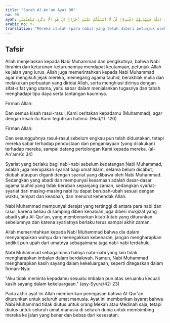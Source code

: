 ```yaml
---
title: "Surah Al-An'am Ayat 90"
no: 90
ayah: اُولٰۤىِٕكَ الَّذِيْنَ هَدَى اللّٰهُ فَبِهُدٰىهُمُ اقْتَدِهْۗ قُلْ لَّآ اَسْـَٔلُكُمْ عَلَيْهِ اَجْرًاۗ اِنْ هُوَ اِلَّا ذِكْرٰى لِلْعٰلَمِيْنَ ࣖ 
arabic_no: ٩٠
translation: "Mereka itulah (para nabi) yang telah diberi petunjuk oleh Allah, maka ikutilah petunjuk mereka. Katakanlah (Muhammad), “Aku tidak meminta imbalan kepadamu dalam menyampaikan (Al-Qur'an).” Al-Qur'an itu tidak lain hanyalah peringatan untuk (segala umat) seluruh alam.   "
---
```


## Tafsir

Allah menjelaskan kepada Nabi Muhammad dan pengikutnya, bahwa Nabi Ibrahim dan keturunan-keturunannya mendapat keutamaan, petunjuk Allah ke jalan yang lurus. Allah juga memerintahkan kepada Nabi Muhammad agar mengikuti jejak mereka, memegang agama tauhid, berakhlak mulia dan melakukan perbuatan yang diridai Allah, serta menghiasi dirinya dengan sifat-sifat yang utama, yaitu sabar dalam menjalankan tugasnya dan tabah menghadapi tipu daya serta tantangan kaumnya.

Firman Allah:

Dan semua kisah rasul-rasul, Kami ceritakan kepadamu (Muhammad), agar dengan kisah itu Kami teguhkan hatimu. (Hud/11: 120)

Firman Allah:

Dan sesungguhnya rasul-rasul sebelum engkau pun telah didustakan, tetapi mereka sabar terhadap pendustaan dan penganiayaan (yang dilakukan) terhadap mereka, sampai datang pertolongan Kami kepada mereka. (al-An'am/6: 34)

Syariat yang berlaku bagi nabi-nabi sebelum kedatangan Nabi Muhammad, adalah juga merupakan syariat bagi umat Islam, selama belum dicabut, diubah ataupun diganti dengan syariat yang dibawa oleh Nabi Muhammad. Sedangkan yang abadi dan mempunyai kesamaan adalah dasar-dasar agama tauhid yang tidak berubah sepanjang zaman, sedangkan syariat-syariat dari masing-masing nabi itu dapat berubah-ubah sesuai dengan waktu, tempat dan keadaan, dan menurut kehendak Allah.

Nabi Muhammad mempunyai derajat yang tertinggi di antara para nabi dan rasul, karena beliau di samping diberi kenabian juga diberi mukjizat yang abadi yaitu Al-Qur'an, yang membenarkan kitab-kitab yang diturunkan sebelumnya dan karena syariatnya berlaku terus sampai akhir zaman.

Allah memerintahkan kepada Nabi Muhammad bahwa dia dalam menyampaikan wahyu dan menegakkan kebenaran, jangan mengharapkan sedikit pun upah dari umatnya sebagaimana juga nabi-nabi terdahulu.

Nabi Muhammad sebagaimana halnya nabi-nabi yang lain tidak mengharapkan imbalan dalam berdakwah. Namun, Nabi Muhammad mengharapkan kasih sayang dalam kekeluargaan, seperti ditegaskan dalam firman-Nya:

"Aku tidak meminta kepadamu sesuatu imbalan pun atas seruanku kecuali kasih sayang dalam kekeluargaan." (asy-Syura/42: 23)

Pada akhir ayat ini Allah memberikan penegasan bahwa Al-Qur'an diturunkan untuk seluruh umat manusia. Ayat ini memberikan isyarat bahwa Nabi Muhammad tidak diutus untuk orang Mekah atau Medinah saja, tetapi diutus untuk seluruh umat manusia di seluruh dunia untuk membimbing mereka ke jalan yang benar dan bebas dari kesesatan.